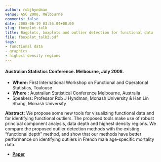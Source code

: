 ```yaml
---
author: robjhyndman
venue: ASC 2008, Melbourne
comments: false
date: 2008-06-19 03:56:04+00:00
slug: fboxplot-talk
title: Bagplots, boxplots and outlier detection for functional data
file: fboxplot_talk2.pdf
tags:
- functional data
- graphics
- highest density regions
---
```


#### Australian Statistics Conference. Melbourne, July 2008.


+ **Where:** First International Workshop on Functional and Operatorial Statistics, Toulouse
+ **Where** : Australian Statistical Conference Melbourne, Australia
+ Speakers: Professor Rob&nbsp;J&nbsp;Hyndman, Monash University & Han Lin Shang, Monash University


**Abstract:** We propose some new tools for visualizing functional data and for  identifying functional outliers. The proposed tools make use of  robust principal component analysis, data depth and highest density  regions. We compare the proposed outlier detection methods with the  existing “functional depth” method, and show that our methods have  better performance on identifying outliers in French male  age-specific mortality data.





  * [**Paper**](/papers/iwfos08.pdf)

